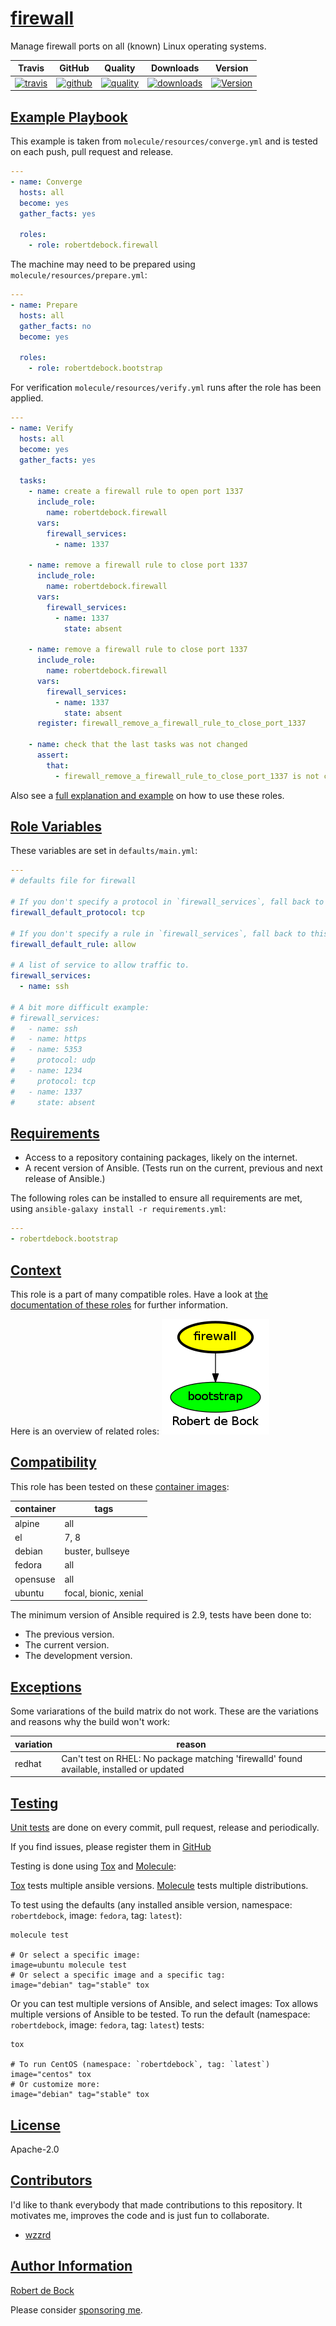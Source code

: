 # [firewall](#firewall)

Manage firewall ports on all (known) Linux operating systems.

|Travis|GitHub|Quality|Downloads|Version|
|------|------|-------|---------|-------|
|[![travis](https://travis-ci.com/robertdebock/ansible-role-firewall.svg?branch=master)](https://travis-ci.com/robertdebock/ansible-role-firewall)|[![github](https://github.com/robertdebock/ansible-role-firewall/workflows/Ansible%20Molecule/badge.svg)](https://github.com/robertdebock/ansible-role-firewall/actions)|[![quality](https://img.shields.io/ansible/quality/29220)](https://galaxy.ansible.com/robertdebock/firewall)|[![downloads](https://img.shields.io/ansible/role/d/29220)](https://galaxy.ansible.com/robertdebock/firewall)|[![Version](https://img.shields.io/github/release/robertdebock/ansible-role-firewall.svg)](https://github.com/robertdebock/ansible-role-firewall/releases/)|

## [Example Playbook](#example-playbook)

This example is taken from `molecule/resources/converge.yml` and is tested on each push, pull request and release.
```yaml
---
- name: Converge
  hosts: all
  become: yes
  gather_facts: yes

  roles:
    - role: robertdebock.firewall
```

The machine may need to be prepared using `molecule/resources/prepare.yml`:
```yaml
---
- name: Prepare
  hosts: all
  gather_facts: no
  become: yes

  roles:
    - role: robertdebock.bootstrap
```

For verification `molecule/resources/verify.yml` runs after the role has been applied.
```yaml
---
- name: Verify
  hosts: all
  become: yes
  gather_facts: yes

  tasks:
    - name: create a firewall rule to open port 1337
      include_role:
        name: robertdebock.firewall
      vars:
        firewall_services:
          - name: 1337

    - name: remove a firewall rule to close port 1337
      include_role:
        name: robertdebock.firewall
      vars:
        firewall_services:
          - name: 1337
            state: absent

    - name: remove a firewall rule to close port 1337
      include_role:
        name: robertdebock.firewall
      vars:
        firewall_services:
          - name: 1337
            state: absent
      register: firewall_remove_a_firewall_rule_to_close_port_1337

    - name: check that the last tasks was not changed
      assert:
        that:
          - firewall_remove_a_firewall_rule_to_close_port_1337 is not changed
```

Also see a [full explanation and example](https://robertdebock.nl/how-to-use-these-roles.html) on how to use these roles.

## [Role Variables](#role-variables)

These variables are set in `defaults/main.yml`:
```yaml
---
# defaults file for firewall

# If you don't specify a protocol in `firewall_services`, fall back to this.
firewall_default_protocol: tcp

# If you don't specify a rule in `firewall_services`, fall back to this.
firewall_default_rule: allow

# A list of service to allow traffic to.
firewall_services:
  - name: ssh

# A bit more difficult example:
# firewall_services:
#   - name: ssh
#   - name: https
#   - name: 5353
#     protocol: udp
#   - name: 1234
#     protocol: tcp
#   - name: 1337
#     state: absent
```

## [Requirements](#requirements)

- Access to a repository containing packages, likely on the internet.
- A recent version of Ansible. (Tests run on the current, previous and next release of Ansible.)

The following roles can be installed to ensure all requirements are met, using `ansible-galaxy install -r requirements.yml`:

```yaml
---
- robertdebock.bootstrap

```

## [Context](#context)

This role is a part of many compatible roles. Have a look at [the documentation of these roles](https://robertdebock.nl/) for further information.

Here is an overview of related roles:
![dependencies](https://raw.githubusercontent.com/robertdebock/drawings/artifacts/firewall.png "Dependency")

## [Compatibility](#compatibility)

This role has been tested on these [container images](https://hub.docker.com/u/robertdebock):

|container|tags|
|---------|----|
|alpine|all|
|el|7, 8|
|debian|buster, bullseye|
|fedora|all|
|opensuse|all|
|ubuntu|focal, bionic, xenial|

The minimum version of Ansible required is 2.9, tests have been done to:

- The previous version.
- The current version.
- The development version.

## [Exceptions](#exceptions)

Some variarations of the build matrix do not work. These are the variations and reasons why the build won't work:

| variation                 | reason                 |
|---------------------------|------------------------|
| redhat | Can't test on RHEL: No package matching 'firewalld' found available, installed or updated |


## [Testing](#testing)

[Unit tests](https://travis-ci.com/robertdebock/ansible-role-firewall) are done on every commit, pull request, release and periodically.

If you find issues, please register them in [GitHub](https://github.com/robertdebock/ansible-role-firewall/issues)

Testing is done using [Tox](https://tox.readthedocs.io/en/latest/) and [Molecule](https://github.com/ansible/molecule):

[Tox](https://tox.readthedocs.io/en/latest/) tests multiple ansible versions.
[Molecule](https://github.com/ansible/molecule) tests multiple distributions.

To test using the defaults (any installed ansible version, namespace: `robertdebock`, image: `fedora`, tag: `latest`):

```
molecule test

# Or select a specific image:
image=ubuntu molecule test
# Or select a specific image and a specific tag:
image="debian" tag="stable" tox
```

Or you can test multiple versions of Ansible, and select images:
Tox allows multiple versions of Ansible to be tested. To run the default (namespace: `robertdebock`, image: `fedora`, tag: `latest`) tests:

```
tox

# To run CentOS (namespace: `robertdebock`, tag: `latest`)
image="centos" tox
# Or customize more:
image="debian" tag="stable" tox
```

## [License](#license)

Apache-2.0

## [Contributors](#contributors)

I'd like to thank everybody that made contributions to this repository. It motivates me, improves the code and is just fun to collaborate.

- [wzzrd](https://github.com/wzzrd)

## [Author Information](#author-information)

[Robert de Bock](https://robertdebock.nl/)

Please consider [sponsoring me](https://github.com/sponsors/robertdebock).
